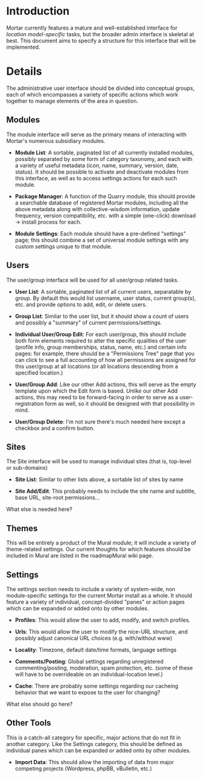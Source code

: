# Introduction #

Mortar currently features a mature and well-established interface for _location model-specific_ tasks, but the broader admin interface is skeletal at best. This document aims to specify a structure for this interface that will be implemented.

# Details #

The administrative user interface should be divided into conceptual groups, each of which encompasses a variety of specific actions which work together to manage elements of the area in question.

## Modules ##

The module interface will serve as the primary means of interacting with Mortar's numerous subsidiary modules.

  * **Module List**: A sortable, paginated list of all currently installed modules, possibly separated by some form of category taxonomy, and each with a variety of useful metadata (icon, name, summary, version, date, status). It should be possible to activate and deactivate modules from this interface, as well as to access settings actions for each such module.

  * **Package Manager**: A function of the Quarry module, this should provide a searchable database of registered Mortar modules, including all the above metadata along with collective-wisdom information, update frequency, version compatibility, etc. with a simple (one-click) download -> install process for each.

  * **Module Settings**: Each module should have a pre-defined "settings" page; this should combine a set of universal module settings with any custom settings unique to that module.

## Users ##

The user/group interface will be used for all user/group related tasks.

  * **User List**: A sortable, paginated list of all current users, separatable by group. By default this would list username, user status, current group(s), etc. and provide options to add, edit, or delete users.

  * **Group List**: Similar to the user list, but it should show a count of users and possibly a "summary" of current permissions/settings.

  * **Individual User/Group Edit**: For each user/group, this should include both form elements required to alter the specific qualities of the user (profile info, group memberships, status, name, etc.) and certain info pages: for example, there should be a "Permissions Tree" page that you can click to see a full accounting of how all permissions are assigned for this user/group at all locations (or all locations descending from a specified location.)

  * **User/Group Add**: Like our other Add actions, this will serve as the empty template upon which the Edit form is based. _Unlike_ our other Add actions, this may need to be forward-facing in order to serve as a user-registration form as well, so it should be designed with that possibility in mind.

  * **User/Group Delete**: I'm not sure there's much needed here except a checkbox and a confirm button.

## Sites ##

The Site interface will be used to manage individual sites (that is, top-level or sub-domains)

  * **Site List**: Similar to other lists above, a sortable list of sites by name

  * **Site Add/Edit**: This probably needs to include the site name and subtitle, base URL, site-root permissions...

What else is needed here?

## Themes ##

This will be entirely a product of the Mural module; it will include a variety of theme-related settings. Our current thoughts for which features should be included in Mural are listed in the roadmapMural wiki page.

## Settings ##

The settings section needs to include a variety of system-wide, non module-specific settings for the current Mortar install as a whole. It should feature a variety of individual, concept-divided "panes" or action pages which can be expanded or added onto by other modules.

  * **Profiles**: This would allow the user to add, modify, and switch profiles.

  * **Urls**: This would allow the user to modify the nice-URL structure, and possibly adjust canonical URL choices (e.g. with/without www)

  * **Locality**: Timezone, default date/time formats, language settings

  * **Comments/Posting**: Global settings regarding unregistered commenting/posting, moderation, spam protection, etc. (some of these will have to be overrideable on an individual-location level.)

  * **Cache**: There are probably some settings regarding our cacheing behavior that we want to expose to the user for changing?

What else should go here?

## Other Tools ##

This is a catch-all category for specific, major actions that do not fit in another category. Like the Settings category, this should be defined as individual panes which can be expanded or added onto by other modules.

  * **Import Data**: This should allow the importing of data from major competing projects (Wordpress, phpBB, vBulletin, etc.)